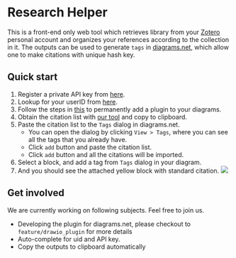 # Research Helper

This is a front-end only web tool which retrieves library from your [Zotero](https://www.zotero.org/) personal account and organizes your references according to the collection in it. The outputs can be used to generate `tags` in [diagrams.net](http://diagrams.net/), which allow one to make citations with unique hash key.

## Quick start
1. Register a private API key from [here](https://www.zotero.org/settings/keys/new).
2. Lookup for your userID from [here](https://www.zotero.org/settings/keys).
3. Follow the steps in [this](https://github.com/sciyen/ResearchHelper/plugins) to permanently add a plugin to your diagrams.
4. Obtain the citation list with [our tool](https://sciyen.github.io/ResearchHelper/publics/index.html) and copy to clipboard.
5. Paste the citation list to the `Tags` dialog in diagrams.net.
    + You can open the dialog by clicking `View > Tags`, where you can see all the tags that you already have.
    + Click `add` button and paste the citation list.
    + Click `add` button and all the citations will be imported.
6. Select a block, and add a tag from `Tags` dialog in your diagram.
7. And you should see the attached yellow block with standard citation.
    ![](https://i.imgur.com/Plw7U0k.png)

## Get involved
We are currently working on following subjects. Feel free to join us.
- Developing the plugin for diagrams.net, please checkout to `feature/drawio_plugin` for more details
- Auto-complete for uid and API key.
- Copy the outputs to clipboard automatically